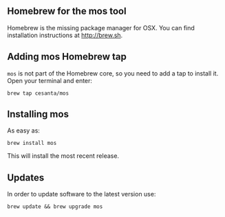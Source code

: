 ## Homebrew for the mos tool

Homebrew is the missing package manager for OSX. You can find installation
instructions at http://brew.sh.

## Adding mos Homebrew tap

`mos` is not part of the Homebrew core, so you need to add a tap to install
it. Open your terminal and enter:

```
brew tap cesanta/mos
```

## Installing mos

As easy as:

```
brew install mos
```

This will install the most recent release.

## Updates

In order to update software to the latest version use:

```
brew update && brew upgrade mos
```
